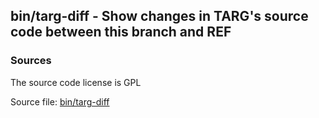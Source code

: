 ## bin/targ-diff - Show changes in TARG's source code between this branch and REF


### Sources
<a href="#sources"></a>
<!-- dev.mdmark  mdmark:MDSECTION  state:BEG_AUTO  param:Sources -->
The source code license is GPL

Source file: [bin/targ-diff](/bin/targ-diff)

<!-- dev.mdmark  mdmark:MDSECTION  state:END_AUTO  param:Sources -->

